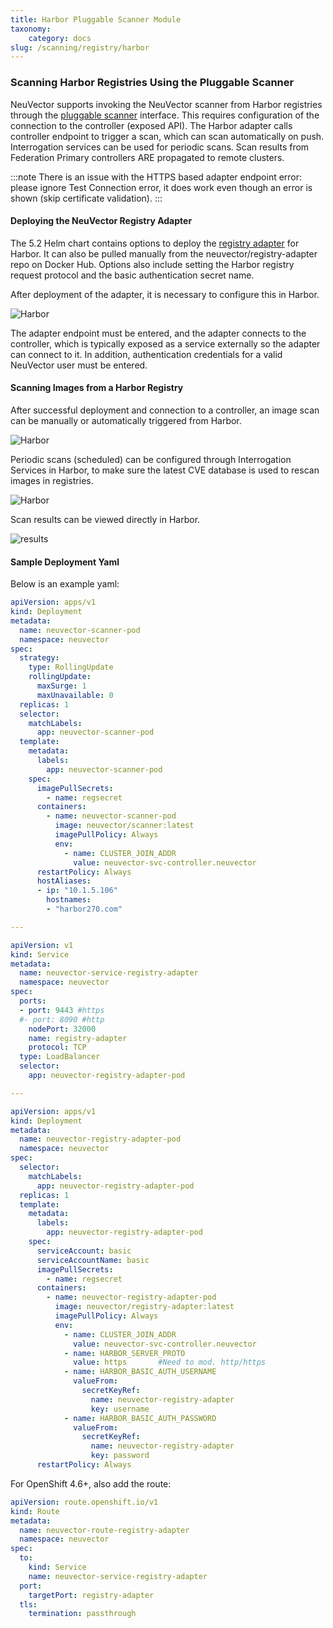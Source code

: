 ```yaml
---
title: Harbor Pluggable Scanner Module
taxonomy:
    category: docs
slug: /scanning/registry/harbor
---
```


### Scanning Harbor Registries Using the Pluggable Scanner

NeuVector supports invoking the NeuVector scanner from Harbor registries through the [pluggable scanner](https://github.com/goharbor/pluggable-scanner-spec) interface. This requires configuration of the connection to the controller (exposed API). The Harbor adapter calls controller endpoint to trigger a scan, which can scan automatically on push. Interrogation services can be used for periodic scans. Scan results from Federation Primary controllers ARE propagated to remote clusters.  

:::note
There is an issue with the HTTPS based adapter endpoint error: please ignore Test Connection error, it does work even though an error is shown (skip certificate validation).
:::

#### Deploying the NeuVector Registry Adapter

The 5.2 Helm chart contains options to deploy the [registry adapter](https://github.com/neuvector/neuvector-helm/blob/master/charts/core/templates/registry-adapter.yaml) for Harbor. It can also be pulled manually from the neuvector/registry-adapter repo on Docker Hub. Options also include setting the Harbor registry request protocol and the basic authentication secret name.

After deployment of the adapter, it is necessary to configure this in Harbor.

![Harbor](5_2_adapter_configuration.png)

The adapter endpoint must be entered, and the adapter connects to the controller, which is typically exposed as a service externally so the adapter can connect to it. In addition, authentication credentials for a valid NeuVector user must be entered.

#### Scanning Images from a Harbor Registry

After successful deployment and connection to a controller, an image scan can be manually or automatically triggered from Harbor. 

![Harbor](2_Scan_image.png)

Periodic scans (scheduled) can be configured through Interrogation Services in Harbor, to make sure the latest CVE database is used to rescan images in registries.

![Harbor](4_interrogation.png)

Scan results can be viewed directly in Harbor.

![results](3_scanresults.png)

#### Sample Deployment Yaml

Below is an example yaml:

```yaml
apiVersion: apps/v1
kind: Deployment
metadata:
  name: neuvector-scanner-pod
  namespace: neuvector
spec:
  strategy:
    type: RollingUpdate
    rollingUpdate:
      maxSurge: 1
      maxUnavailable: 0
  replicas: 1
  selector:
    matchLabels:
      app: neuvector-scanner-pod
  template:
    metadata:
      labels:
        app: neuvector-scanner-pod
    spec:
      imagePullSecrets:
        - name: regsecret
      containers:
        - name: neuvector-scanner-pod
          image: neuvector/scanner:latest
          imagePullPolicy: Always
          env:
            - name: CLUSTER_JOIN_ADDR
              value: neuvector-svc-controller.neuvector
      restartPolicy: Always
      hostAliases:
      - ip: "10.1.5.106"
        hostnames:
        - "harbor270.com"

---

apiVersion: v1
kind: Service
metadata:
  name: neuvector-service-registry-adapter
  namespace: neuvector
spec:
  ports:
  - port: 9443 #https
  #- port: 8090 #http
    nodePort: 32000
    name: registry-adapter
    protocol: TCP
  type: LoadBalancer
  selector:
    app: neuvector-registry-adapter-pod

---

apiVersion: apps/v1
kind: Deployment
metadata:
  name: neuvector-registry-adapter-pod
  namespace: neuvector
spec:
  selector:
    matchLabels:
      app: neuvector-registry-adapter-pod
  replicas: 1
  template:
    metadata:
      labels:
        app: neuvector-registry-adapter-pod
    spec:
      serviceAccount: basic
      serviceAccountName: basic
      imagePullSecrets:
        - name: regsecret
      containers:
        - name: neuvector-registry-adapter-pod
          image: neuvector/registry-adapter:latest
          imagePullPolicy: Always
          env:
            - name: CLUSTER_JOIN_ADDR
              value: neuvector-svc-controller.neuvector
            - name: HARBOR_SERVER_PROTO
              value: https       #Need to mod. http/https
            - name: HARBOR_BASIC_AUTH_USERNAME
              valueFrom:
                secretKeyRef:
                  name: neuvector-registry-adapter
                  key: username
            - name: HARBOR_BASIC_AUTH_PASSWORD
              valueFrom:
                secretKeyRef:
                  name: neuvector-registry-adapter
                  key: password
      restartPolicy: Always
```

For OpenShift 4.6+, also add the route:

```yaml
apiVersion: route.openshift.io/v1
kind: Route
metadata:
  name: neuvector-route-registry-adapter
  namespace: neuvector
spec:
  to:
    kind: Service
    name: neuvector-service-registry-adapter
  port:
    targetPort: registry-adapter
  tls:
    termination: passthrough
```
